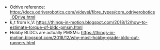 * Odrive reference: https://docs.odriverobotics.com/v/devel/fibre_types/com_odriverobotics_ODrive.html
* k_t from k_V: https://things-in-motion.blogspot.com/2018/12/how-to-estimate-torque-of-bldc-pmsm.html
* Hobby BLDCs are actually PMSMs: https://things-in-motion.blogspot.com/2018/12/why-most-hobby-grade-bldc-out-runners.html